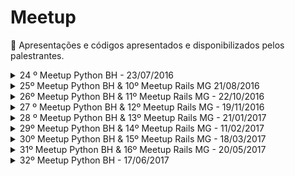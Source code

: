 # Meetup
:loudspeaker: Apresentações e códigos apresentados e disponibilizados pelos palestrantes.

<details>
<summary>24 º Meetup Python BH - 23/07/2016</summary>

Local: Guaja casa

**Palestras:**

[Não escale servidores, escale código!](http://slides.com/ervilis/nao-escale-servidores-escale-codigo#/)

[Introdução ao Python](https://speakerdeck.com/cassiobotaro/introducao-ao-python)

**Lightning talks**

[Python Sudeste](http://pythonsudeste.org/)

[Vim-Bootstrap](http://vim-bootstrap.com/)

[Vimbook](https://github.com/cassiobotaro/vimbook)

[exporters](https://github.com/scrapinghub/exporters)

**Outros**

[uvloop](https://github.com/MagicStack/uvloop)

</details>

<details>
<summary>25º Meetup Python BH & 10º Meetup Rails MG  21/08/2016</summary>

Local: Outbound Market

**Palestras:**

[Relato das minhas experiências com Mapa mental](https://www.dropbox.com/s/41fzakqlxqvo728/MapaMental.exe?dl=0)

[Introdução ao Phoenix framework](http://slides.com/arthurbragaalfredo/introducao-ao-phoenix-framework#/)

[Usando GIT LFS (Large File Storage)](http://slides.com/jeanoliveirarodrigues/git-lfs#/)

[React.js para pensar além do Ruby](http://www.slideshare.net/adimircolen/react-para-pensar-alm-do-ruby)

**Lightning talks**

[Python Sudeste](http://pythonsudeste.org/)

[Vim-Bootstrap](http://vim-bootstrap.com/)

[Vimbook](https://github.com/cassiobotaro/vimbook)

Oportunidade para freelancer django - lucararruda @ gmail

![Alda Rocha](https://github.com/pythonmg/meetup/blob/master/images/alda_rocha.png "Alda Rocha")

[SPED Auditor](http://spedauditor.com.br)

[Python Challenge](https://cassiobotaro.github.io/armadilha-de-nomes-em-variaveis-de-funcoes.html#armadilha-de-nomes-em-variaveis-de-funcoes)

Tem startup em BH? - pedalmeilda @ gmail

</details>

<details>
<summary>26º Meetup Python BH & 11º Meetup Rails MG - 22/10/2016</summary>

Local: Sede App Prova

**Palestras:**

[Dicas de Carreira para Desenvolvedores de Software](http://slides.com/andrealmar/dicas-carreira#/)

[Programando Robôs de Negociação para Forex](https://www.dropbox.com/s/rhj3c8b3za3yr7j/Desenvolvendo%20Bots%20para%20Forex.ppsx?dl=0)

[Tutorial Phoenix](https://speakerdeck.com/arthurbragaa/tutorial-phoenix-framework-v2)

**Lightning talks**

[Vim-Bootstrap](http://vim-bootstrap.com/)

[APP Prova](http://appprova.com.br/)

[Trailblazer](https://github.com/trailblazer/trailblazer)

[XSloc](http://www.xsloc.com/)

[Dojo Minas](https://slides.com/andrealmar/dojominas)

[Python Brasil 2016](http://slides.com/ervilis/deck-3)


</details>

<details>
<summary>27 º Meetup Python BH & 12º Meetup Rails MG - 19/11/2016</summary>

Local: Puc Minas

**Palestras:**

[Machine Learning com Anaconda](https://github.com/MarcusWiilo/Machine-Learning/tree/master/Machine%20Learning%20com%20Anaconda)

[Um Python 3 para a todos governar](https://speakerdeck.com/cassiobotaro/27o-meetup-python-mg-and-12o-meetup-rails-mg)

**Coding Dojo**

[FizzBuzz Ruby](coding-dojo/19112016)

</details>

<details>
<summary>28 º Meetup Python BH & 13º Meetup Rails MG - 21/01/2017</summary>

Local: BuscarID

**Palestras:**

[pytest](https://docs.google.com/presentation/d/1JA-qoXM4iNJ1b9O7Z-53SvdaODmDOE1QfpR3ygo2yVU)

Minha Jornada do C ao Python

**Coding Dojo**

[TDD Ruby: Ano Bissexto](http://dojopuzzles.com/problemas/exibe/ano-bissexto/)

</details>
<details>
<summary>29º Meetup Python BH & 14º Meetup Rails MG - 11/02/2017</summary>

Local: Thoughtworks

**Palestras:**

**Lightning talks**

</details>
<details>
<summary>30º Meetup Python BH & 15º Meetup Rails MG - 18/03/2017</summary>

Local: AppProva

**Palestras:**

[from python import gopher](https://goo.gl/7aWV9f)

[apartament 101]()

**Lightning talks**

[FAZ makerspace](http://fazmakerspace.com.br/)

[Instagram Faz](https://www.instagram.com/fazmakerspace/)

[vim-bootstrap slides](https://speakerdeck.com/cassiobotaro/vim-bootstrap)

[vim-bootstrap site](http://vim-bootstrap.com/)

[Same content. Diferent words.](https://speakerdeck.com/tmylk/same-content-different-words)

[Linode](https://www.linode.com/)

[AWS](https://aws.amazon.com/pt/)

[Embratel cloud](http://portal.embratel.com.br/cloud/index.php)

[Cloud at cost](http://cloudatcost.com/)

[Digital Ocean](https://www.digitalocean.com/)

**Coding Dojo**

[FizzBuzz Python](coding-dojo/18032017)

</details>
<details>
<summary>31º Meetup Python BH & 16º Meetup Rails MG - 20/05/2017</summary>

Local: AppProva

**Palestras:**

[Não é apenas Futebol](https://github.com/cassiobotaro/sentibol/blob/master/nao_apenas_futebol.pdf)

[Ruby vs Python]()

**Lightning talks**

[Python Brasil 2017](http://2017.pythonbrasil.org.br/)

[Dojo Minas](http://dojominas.org/)

[Open source](https://github.com/)

[AppProva](http://appprova.com.br/)

[click](http://click.pocoo.org/5/)

[dotenv](https://github.com/theskumar/python-dotenv)

[honcho](https://github.com/nickstenning/honcho)

**Coding Dojo**

[pizza](coding-dojo/20052017)

</details>

<details>
<summary> 32º Meetup Python BH - 17/06/2017</summary>

Local: Tivit

**Palestras:**

[Git Workflow - Uma modelagem de sucesso](http://nvie.com/posts/a-successful-git-branching-model/)

[Startups, do Insight ao "unicórnio", como uma startup funciona]()

**Lightning talks**

[Python Brasil 13](http://2017.pythonbrasil.org.br/)

[Tivit](https://tivit.com/)

[Não seja esse cara](https://github.com/avelino/awesome-go/pull/950)

[libcloud](https://libcloud.apache.org/)

[One Cloud](https://onecloudportal.com.br/)

[Lean Startup](https://www.amazon.com.br/dp/0989200507/ref=asc_df_09892005075028114?smid=A1ZZFT5FULY4LN&tag=goog0ef-20&linkCode=asn&creative=380341&creativeASIN=0989200507)
[Zenhub](https://www.zenhub.com/)

[Aurelia](http://aurelia.io/)

[AppRunner](http://apprunner.cloud/)

[Steem](https://steem.io/)

[Glassdoor](https://www.glassdoor.com/index.htm)

[Asciinema](https://asciinema.org/)

[Quorum](https://www.jpmorgan.com/country/BR/pt/Quorum)

[IPFS](https://ipfs.io/)

[Sia Tech](http://sia.tech/)

[Storj](https://storj.io/)

</details>
